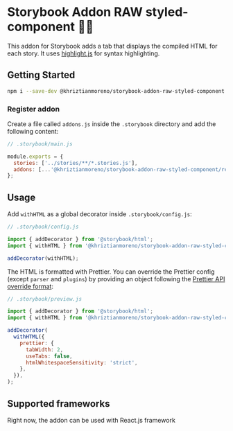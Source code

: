 # Storybook Addon RAW styled-component 💅🏻

This addon for Storybook adds a tab that displays the compiled HTML for each
story. It uses [highlight.js](https://highlightjs.org/) for syntax highlighting.

## Getting Started

```sh
npm i --save-dev @khriztianmoreno/storybook-addon-raw-styled-component
```

### Register addon

Create a file called `addons.js` inside the `.storybook` directory and add the
following content:

```js
// .storybook/main.js

module.exports = {
  stories: ['../stories/**/*.stories.js'],
  addons: [...'@khriztianmoreno/storybook-addon-raw-styled-component/register'],
};
```

## Usage

Add `withHTML` as a global decorator inside `.storybook/config.js`:

```js
// .storybook/config.js

import { addDecorator } from '@storybook/html';
import { withHTML } from '@khriztianmoreno/storybook-addon-raw-styled-component/react';

addDecorator(withHTML);
```

The HTML is formatted with Prettier. You can override the Prettier config
(except `parser` and `plugins`) by providing an object following the
[Prettier API override format](https://prettier.io/docs/en/options.html):

```js
// .storybook/preview.js

import { addDecorator } from '@storybook/html';
import { withHTML } from '@khriztianmoreno/storybook-addon-raw-styled-component';

addDecorator(
  withHTML({
    prettier: {
      tabWidth: 2,
      useTabs: false,
      htmlWhitespaceSensitivity: 'strict',
    },
  }),
);
```

## Supported frameworks

Right now, the addon can be used with React.js framework
